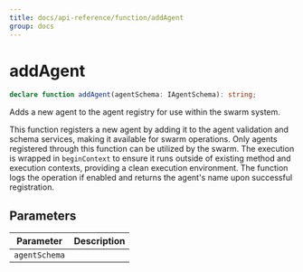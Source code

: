 ```yaml
---
title: docs/api-reference/function/addAgent
group: docs
---
```


# addAgent

```ts
declare function addAgent(agentSchema: IAgentSchema): string;
```

Adds a new agent to the agent registry for use within the swarm system.

This function registers a new agent by adding it to the agent validation and schema services, making it available for swarm operations.
Only agents registered through this function can be utilized by the swarm. The execution is wrapped in `beginContext` to ensure it runs
outside of existing method and execution contexts, providing a clean execution environment. The function logs the operation if enabled
and returns the agent's name upon successful registration.

## Parameters

| Parameter | Description |
|-----------|-------------|
| `agentSchema` | |
